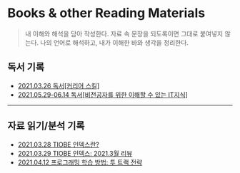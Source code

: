 # Books & other Reading Materials

> 내 이해와 해석을 담아 작성한다.
> 자료 속 문장을 되도록이면 그대로 붙여넣지 않는다. 나의 언어로 해석하고, 내가 이해한 바와 생각을 정리한다.

## 독서 기록

* [2021.03.26 독서[커리어 스킬]](https://archive-shin.tistory.com/36?category=1186925)
* [2021.05.29-06.14 독서[비전공자를 위한 이해할 수 있는 IT지식]](https://brunch.co.kr/@writing-say/437)
----

## 자료 읽기/분석 기록

* [2021.03.28 TIOBE 인덱스란?](https://archive-shin.tistory.com/40?category=1187104)
* [2021.03.29 TIOBE 인덱스: 2021.3월 리뷰](https://archive-shin.tistory.com/42?category=1187104)
* [2021.04.12 프로그래밍 학습 방법: 투 트랙 전략](https://archive-shin.tistory.com/53?category=1191336)

